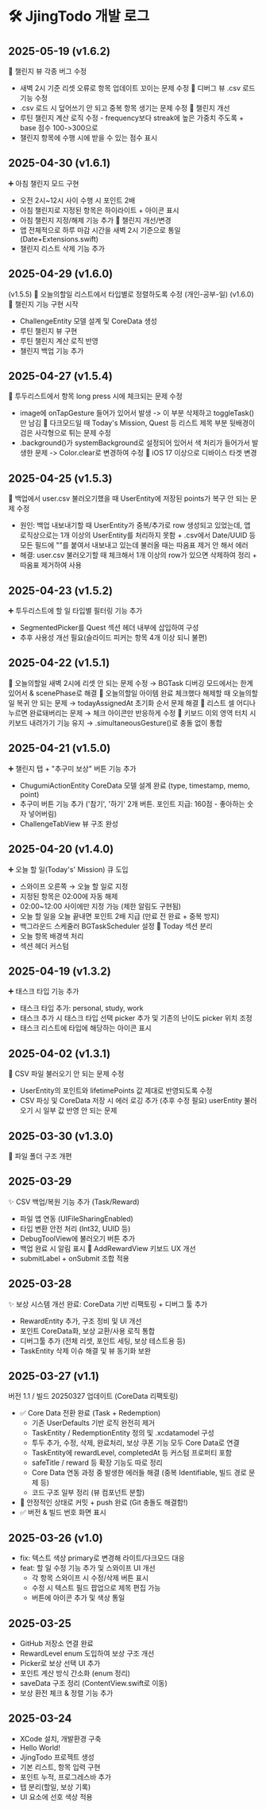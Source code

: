# 🛠️ JjingTodo 개발 로그

## 2025-05-19 (v1.6.2)
🔧 챌린지 뷰 각종 버그 수정
- 새벽 2시 기준 리셋 오류로 항목 업데이트 꼬이는 문제 수정
🔧 디버그 뷰 .csv 로드 기능 수정
- .csv 로드 시 덮어쓰기 안 되고 중복 항목 생기는 문제 수정 
💊 챌린지 개선
- 루틴 챌린지 계산 로직 수정 - frequency보다 streak에 높은 가중치 주도록 + base 점수 100->300으로
- 챌린지 항목에 수행 시에 받을 수 있는 점수 표시

## 2025-04-30 (v1.6.1)
➕ 아침 챌린지 모드 구현
- 오전 2시~12시 사이 수행 시 포인트 2배
- 아침 챌린지로 지정된 항목은 하이라이트 + 아이콘 표시
- 아침 챌린지 지정/해제 기능 추가
💊 챌린지 개선/변경
- 앱 전체적으로 하루 마감 시간을 새벽 2시 기준으로 통일 (Date+Extensions.swift)
- 챌린지 리스트 삭제 기능 추가

## 2025-04-29 (v1.6.0)
(v1.5.5)
💊 오늘의할일 리스트에서 타입별로 정렬하도록 수정 (개인-공부-일)
(v1.6.0)
🌟 챌린지 기능 구현 시작
- ChallengeEntity 모델 설계 및 CoreData 생성
- 루틴 챌린지 뷰 구현
- 루틴 챌린지 계산 로직 반영
- 챌린지 백업 기능 추가 

## 2025-04-27 (v1.5.4)
🔧 투두리스트에서 항목 long press 시에 체크되는 문제 수정
- image에 onTapGesture 들어가 있어서 발생 -> 이 부분 삭제하고 toggleTask()만 남김
🔧 다크모드일 때 Today's Mission, Quest 등 리스트 제목 부분 뒷배경이 검은 사각형으로 튀는 문제 수정
- .background()가 systemBackground로 설정되어 있어서 색 처리가 들어가서 발생한 문제 -> Color.clear로 변경하여 수정
💾 iOS 17 이상으로 디바이스 타겟 변경

## 2025-04-25 (v1.5.3)
🔧 백업에서 user.csv 불러오기했을 때 UserEntity에 저장된 points가 복구 안 되는 문제 수정
- 원인: 백업 내보내기할 때 UserEntity가 중복/추가로 row 생성되고 있었는데, 앱 로직상으로는 1개 이상의 UserEntity를 처리하지 못함 + .csv에서 Date/UUID 등 모든 필드에 ""를 붙여서 내보내고 있는데 불러올 때는 따옴표 제거 안 해서 에러
- 해결: user.csv 불러오기할 때 체크해서 1개 이상의 row가 있으면 삭제하여 정리 + 따옴표 제거하여 사용

## 2025-04-23 (v1.5.2)
➕ 투두리스트에 할 일 타입별 필터링 기능 추가
- SegmentedPicker를 Quest 섹션 헤더 내부에 삽입하여 구성
- 추후 사용성 개선 필요(슬라이드 피커는 항목 4개 이상 되니 불편)

## 2025-04-22 (v1.5.1)
🔧 오늘의할일 새벽 2시에 리셋 안 되는 문제 수정 → BGTask 디버깅 모드에서는 한계 있어서 & scenePhase로 해결
🔧 오늘의할일 아이템 완료 체크했다 해제할 때 오늘의할일 복귀 안 되는 문제 → todayAssignedAt 초기화 순서 문제 해결
🔧 리스트 셀 어디나 누르면 완료돼버리는 문제 → 체크 아이콘만 반응하게 수정
🔧 키보드 이외 영역 터치 시 키보드 내려가기 기능 유지 → .simultaneousGesture()로 충돌 없이 통합 

## 2025-04-21 (v1.5.0)
➕ 챌린지 탭 + "추구미 보상" 버튼 기능 추가
- ChugumiActionEntity CoreData 모델 설계 완료 (type, timestamp, memo, point)
- 추구미 버튼 기능 추가 ('참기', '하기' 2개 버튼. 포인트 지급: 160점 - 좋아하는 숫자 넣어버림)
- ChallengeTabView 뷰 구조 완성

## 2025-04-20 (v1.4.0)
➕ 오늘 할 일(Today's' Mission) 큐 도입
- 스와이프 오른쪽 → 오늘 할 일로 지정
- 지정된 항목은 02:00에 자동 해제
- 02:00~12:00 사이에만 지정 가능 (제한 알림도 구현됨)
- 오늘 할 일을 오늘 끝내면 포인트 2배 지급 (만료 전 완료 + 중복 방지)
- 백그라운드 스케줄러 BGTaskScheduler 설정
🎨 Today 섹션 분리
- 오늘 항목 배경색 처리
- 섹션 헤더 커스텀

## 2025-04-19 (v1.3.2)
➕ 태스크 타입 기능 추가
- 태스크 타입 추가: personal, study, work
- 태스크 추가 시 태스크 타입 선택 picker 추가 및 기존의 난이도 picker 위치 조정
- 태스크 리스트에 타입에 해당하는 아이콘 표시

## 2025-04-02 (v1.3.1)
🔧 CSV 파일 불러오기 안 되는 문제 수정
- UserEntity의 포인트와 lifetimePoints 값 제대로 반영되도록 수정
- CSV 파싱 및 CoreData 저장 시 에러 로깅 추가
(추후 수정 필요)
userEntity 불러오기 시 일부 값 반영 안 되는 문제

## 2025-03-30 (v1.3.0)
🔧 파일 폴더 구조 개편

## 2025-03-29
✨ CSV 백업/복원 기능 추가 (Task/Reward)
- 파일 앱 연동 (UIFileSharingEnabled)
- 타입 변환 안전 처리 (Int32, UUID 등)
- DebugToolView에 불러오기 버튼 추가
- 백업 완료 시 알림 표시
🎨 AddRewardView 키보드 UX 개선
- submitLabel + onSubmit 조합 적용

## 2025-03-28
✨ 보상 시스템 개선 완료: CoreData 기반 리팩토링 + 디버그 툴 추가
- RewardEntity 추가, 구조 정비 및 UI 개선
- 포인트 CoreData화, 보상 교환/사용 로직 통합
- 디버그툴 추가 (전체 리셋, 포인트 세팅, 보상 테스트용 등)
- TaskEntity 삭제 이슈 해결 및 뷰 동기화 보완

## 2025-03-27 (v1.1)
버전 1.1 / 빌드 20250327 업데이트 (CoreData 리팩토링)
- ✅ Core Data 전환 완료 (Task + Redemption)
  - 기존 UserDefaults 기반 로직 완전히 제거
  - TaskEntity / RedemptionEntity 정의 및 .xcdatamodel 구성
  - 투두 추가, 수정, 삭제, 완료처리, 보상 쿠폰 기능 모두 Core Data로 연결
  - TaskEntity에 rewardLevel, completedAt 등 커스텀 프로퍼티 포함
  - safeTitle / reward 등 확장 기능도 따로 정리
  - Core Data 연동 과정 중 발생한 에러들 해결 (중복 Identifiable, 빌드 경로 문제 등)
  - 코드 구조 일부 정리 (뷰 컴포넌트 분할)
- 💾 안정적인 상태로 커밋 + push 완료 (Git 충돌도 해결함!)
- ✅ 버전 & 빌드 번호 화면 표시

## 2025-03-26 (v1.0)
- fix: 텍스트 색상 primary로 변경해 라이트/다크모드 대응
- feat: 할 일 수정 기능 추가 및 스와이프 UI 개선
  - 각 항목 스와이프 시 수정/삭제 버튼 표시
  - 수정 시 텍스트 필드 팝업으로 제목 편집 가능
  - 버튼에 아이콘 추가 및 색상 통일

## 2025-03-25
- GitHub 저장소 연결 완료
- RewardLevel enum 도입하여 보상 구조 개선
- Picker로 보상 선택 UI 추가
- 포인트 계산 방식 간소화 (enum 정리)
- saveData 구조 정리 (ContentView.swift로 이동)
- 보상 환전 체크 & 정렬 기능 추가

## 2025-03-24
- XCode 설치, 개발환경 구축
- Hello World!
- JjingTodo 프로젝트 생성
- 기본 리스트, 항목 입력 구현
- 포인트 누적, 프로그레스바 추가
- 탭 분리(할일, 보상 기록)
- UI 요소에 선호 색상 적용
